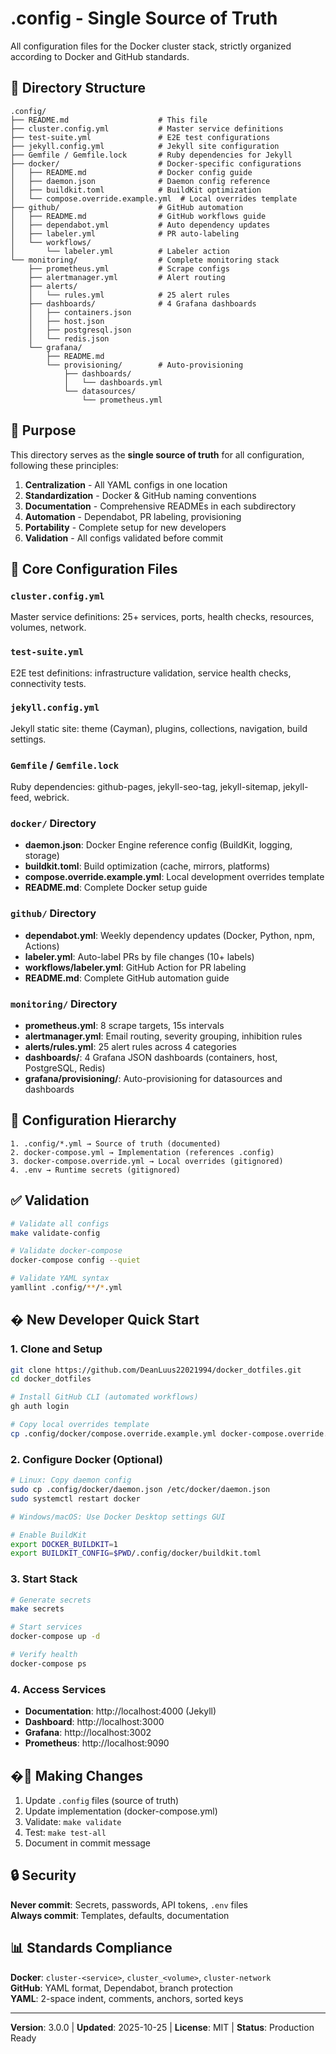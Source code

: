 # .config - Single Source of Truth

All configuration files for the Docker cluster stack, strictly organized according to Docker and GitHub standards.

## 📁 Directory Structure

```
.config/
├── README.md                    # This file
├── cluster.config.yml           # Master service definitions
├── test-suite.yml               # E2E test configurations
├── jekyll.config.yml            # Jekyll site configuration
├── Gemfile / Gemfile.lock       # Ruby dependencies for Jekyll
├── docker/                      # Docker-specific configurations
│   ├── README.md                # Docker config guide
│   ├── daemon.json              # Daemon config reference
│   ├── buildkit.toml            # BuildKit optimization
│   └── compose.override.example.yml  # Local overrides template
├── github/                      # GitHub automation
│   ├── README.md                # GitHub workflows guide
│   ├── dependabot.yml           # Auto dependency updates
│   ├── labeler.yml              # PR auto-labeling
│   └── workflows/
│       └── labeler.yml          # Labeler action
└── monitoring/                  # Complete monitoring stack
    ├── prometheus.yml           # Scrape configs
    ├── alertmanager.yml         # Alert routing
    ├── alerts/
    │   └── rules.yml            # 25 alert rules
    ├── dashboards/              # 4 Grafana dashboards
    │   ├── containers.json
    │   ├── host.json
    │   ├── postgresql.json
    │   └── redis.json
    └── grafana/
        ├── README.md
        └── provisioning/        # Auto-provisioning
            ├── dashboards/
            │   └── dashboards.yml
            └── datasources/
                └── prometheus.yml
```

## 🎯 Purpose

This directory serves as the **single source of truth** for all configuration, following these principles:

1. **Centralization** - All YAML configs in one location
2. **Standardization** - Docker & GitHub naming conventions
3. **Documentation** - Comprehensive READMEs in each subdirectory
4. **Automation** - Dependabot, PR labeling, provisioning
5. **Portability** - Complete setup for new developers
6. **Validation** - All configs validated before commit

## 📄 Core Configuration Files

### `cluster.config.yml`
Master service definitions: 25+ services, ports, health checks, resources, volumes, network.

### `test-suite.yml`
E2E test definitions: infrastructure validation, service health checks, connectivity tests.

### `jekyll.config.yml`
Jekyll static site: theme (Cayman), plugins, collections, navigation, build settings.

### `Gemfile` / `Gemfile.lock`
Ruby dependencies: github-pages, jekyll-seo-tag, jekyll-sitemap, jekyll-feed, webrick.

### `docker/` Directory
- **daemon.json**: Docker Engine reference config (BuildKit, logging, storage)
- **buildkit.toml**: Build optimization (cache, mirrors, platforms)
- **compose.override.example.yml**: Local development overrides template
- **README.md**: Complete Docker setup guide

### `github/` Directory
- **dependabot.yml**: Weekly dependency updates (Docker, Python, npm, Actions)
- **labeler.yml**: Auto-label PRs by file changes (10+ labels)
- **workflows/labeler.yml**: GitHub Action for PR labeling
- **README.md**: Complete GitHub automation guide

### `monitoring/` Directory
- **prometheus.yml**: 8 scrape targets, 15s intervals
- **alertmanager.yml**: Email routing, severity grouping, inhibition rules
- **alerts/rules.yml**: 25 alert rules across 4 categories
- **dashboards/**: 4 Grafana JSON dashboards (containers, host, PostgreSQL, Redis)
- **grafana/provisioning/**: Auto-provisioning for datasources and dashboards

## 🔄 Configuration Hierarchy

```
1. .config/*.yml → Source of truth (documented)
2. docker-compose.yml → Implementation (references .config)
3. docker-compose.override.yml → Local overrides (gitignored)
4. .env → Runtime secrets (gitignored)
```

## ✅ Validation

```bash
# Validate all configs
make validate-config

# Validate docker-compose
docker-compose config --quiet

# Validate YAML syntax
yamllint .config/**/*.yml
```

## � New Developer Quick Start

### 1. Clone and Setup
```bash
git clone https://github.com/DeanLuus22021994/docker_dotfiles.git
cd docker_dotfiles

# Install GitHub CLI (automated workflows)
gh auth login

# Copy local overrides template
cp .config/docker/compose.override.example.yml docker-compose.override.yml
```

### 2. Configure Docker (Optional)
```bash
# Linux: Copy daemon config
sudo cp .config/docker/daemon.json /etc/docker/daemon.json
sudo systemctl restart docker

# Windows/macOS: Use Docker Desktop settings GUI

# Enable BuildKit
export DOCKER_BUILDKIT=1
export BUILDKIT_CONFIG=$PWD/.config/docker/buildkit.toml
```

### 3. Start Stack
```bash
# Generate secrets
make secrets

# Start services
docker-compose up -d

# Verify health
docker-compose ps
```

### 4. Access Services
- **Documentation**: http://localhost:4000 (Jekyll)
- **Dashboard**: http://localhost:3000
- **Grafana**: http://localhost:3002
- **Prometheus**: http://localhost:9090

## �📝 Making Changes

1. Update `.config` files (source of truth)
2. Update implementation (docker-compose.yml)
3. Validate: `make validate`
4. Test: `make test-all`
5. Document in commit message

## 🔒 Security

**Never commit**: Secrets, passwords, API tokens, `.env` files  
**Always commit**: Templates, defaults, documentation

## 📊 Standards Compliance

**Docker**: `cluster-<service>`, `cluster_<volume>`, `cluster-network`  
**GitHub**: YAML format, Dependabot, branch protection  
**YAML**: 2-space indent, comments, anchors, sorted keys

---

**Version**: 3.0.0 | **Updated**: 2025-10-25 | **License**: MIT | **Status**: Production Ready
